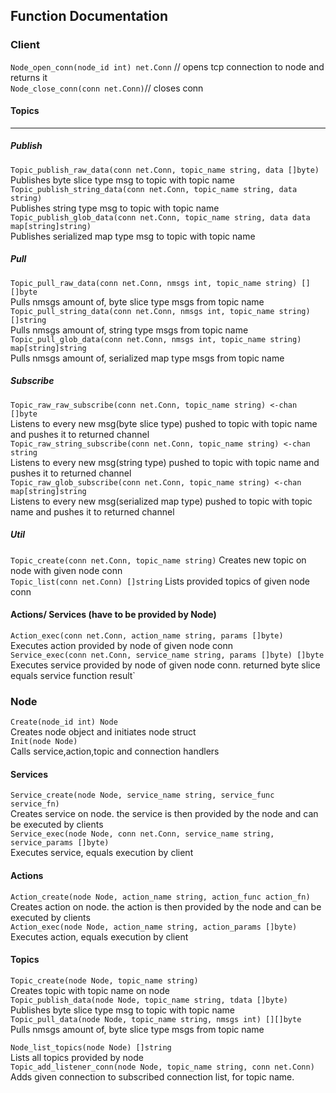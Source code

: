 
## Function Documentation

### Client

`Node_open_conn(node_id int) net.Conn` // opens tcp connection to node and returns it <br> 
`Node_close_conn(conn net.Conn)`// closes conn <br> 

#### Topics
------

##### Publish
`Topic_publish_raw_data(conn net.Conn, topic_name string, data []byte)` <br>
Publishes byte slice type msg to topic with topic name <br>
`Topic_publish_string_data(conn net.Conn, topic_name string, data string)`<br>
Publishes string type msg to topic with topic name <br>
`Topic_publish_glob_data(conn net.Conn, topic_name string, data data map[string]string)`<br>
Publishes serialized map type msg to topic with topic name <br>

##### Pull

`Topic_pull_raw_data(conn net.Conn, nmsgs int, topic_name string) [][]byte`<br>
Pulls nmsgs amount of, byte slice type msgs from topic name  <br>
`Topic_pull_string_data(conn net.Conn, nmsgs int, topic_name string) []string`<br>
Pulls nmsgs amount of, string type msgs from topic name <br>
`Topic_pull_glob_data(conn net.Conn, nmsgs int, topic_name string) map[string]string`<br>
Pulls nmsgs amount of, serialized map type msgs from topic name  <br> 

##### Subscribe
`Topic_raw_raw_subscribe(conn net.Conn, topic_name string) <-chan []byte`<br>
Listens to every new msg(byte slice type) pushed to topic with topic name and pushes it to returned channel <br>
`Topic_raw_string_subscribe(conn net.Conn, topic_name string) <-chan string`<br>
Listens to every new msg(string type) pushed to topic with topic name and pushes it to returned channel <br>
`Topic_raw_glob_subscribe(conn net.Conn, topic_name string) <-chan map[string]string`<br>
Listens to every new msg(serialized map type) pushed to topic with topic name and pushes it to returned channel <br>

##### Util
`Topic_create(conn net.Conn, topic_name string)`
Creates new topic on node with given node conn <br>
`Topic_list(conn net.Conn) []string`
Lists provided topics of given node conn <br>

#### Actions/ Services (have to be provided by Node)
`Action_exec(conn net.Conn, action_name string, params []byte)`<br>
Executes action provided by node of given node conn <br>
`Service_exec(conn net.Conn, service_name string, params []byte) []byte`<br>
Executes service provided by node of given node conn. returned byte slice equals service function result`<br>

### Node 

`Create(node_id int) Node`<br>
Creates node object and initiates node struct<br>
`Init(node Node)`<br>
Calls service,action,topic and connection handlers<br>

#### Services

`Service_create(node Node, service_name string, service_func service_fn)`<br>
Creates service on node. the service is then provided by the node and can be executed by clients <br>
`Service_exec(node Node, conn net.Conn, service_name string, service_params []byte)`<br>
Executes service, equals execution by client  <br>

#### Actions

`Action_create(node Node, action_name string, action_func action_fn)`<br>
Creates action on node. the action is then provided by the node and can be executed by clients <br>
`Action_exec(node Node, action_name string, action_params []byte)`<br>
Executes action, equals execution by client   <br>

#### Topics

`Topic_create(node Node, topic_name string) ` <br>
Creates topic with topic name on node <br>
`Topic_publish_data(node Node, topic_name string, tdata []byte)` <br>
Publishes byte slice type msg to topic with topic name <br> 
`Topic_pull_data(node Node, topic_name string, nmsgs int) [][]byte` <br>
Pulls nmsgs amount of, byte slice type msgs from topic name  <br>

`Node_list_topics(node Node) []string` <br>
Lists all topics provided by node <br>
`Topic_add_listener_conn(node Node, topic_name string, conn net.Conn) ` <br> 
Adds given connection to subscribed connection list, for topic name. <br>
